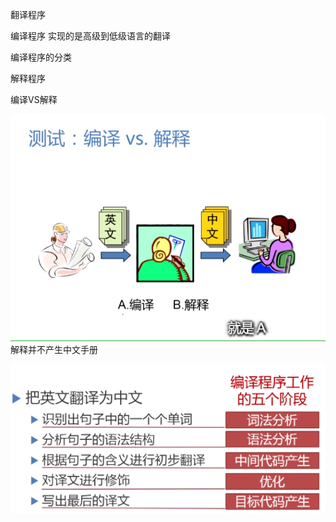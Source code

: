 翻译程序

编译程序
实现的是高级到低级语言的翻译

编译程序的分类

解释程序

编译VS解释

![1583757325175](assets/1583757325175.png)
解释并不产生中文手册



![1583757739015](assets/1583757739015.png)


